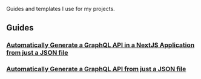 Guides and templates I use for my projects.

## Guides
### [Automatically Generate a GraphQL API in a NextJS Application from just a JSON file](/guides/auto-api-next.md)
### [Automatically Generate a GraphQL API from just a JSON file](/guides/create-an-auto-api.md)
